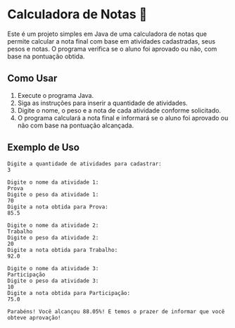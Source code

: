 # Calculadora de Notas 📝

Este é um projeto simples em Java de uma calculadora de notas que permite calcular a nota final com base em atividades cadastradas, seus pesos e notas. O programa verifica se o aluno foi aprovado ou não, com base na pontuação obtida.

## Como Usar

1. Execute o programa Java.
2. Siga as instruções para inserir a quantidade de atividades.
3. Digite o nome, o peso e a nota de cada atividade conforme solicitado.
4. O programa calculará a nota final e informará se o aluno foi aprovado ou não com base na pontuação alcançada.

## Exemplo de Uso

```shell
Digite a quantidade de atividades para cadastrar:
3

Digite o nome da atividade 1:
Prova
Digite o peso da atividade 1:
70
Digite a nota obtida para Prova:
85.5

Digite o nome da atividade 2:
Trabalho
Digite o peso da atividade 2:
20
Digite a nota obtida para Trabalho:
92.0

Digite o nome da atividade 3:
Participação
Digite o peso da atividade 3:
10
Digite a nota obtida para Participação:
75.0

Parabéns! Você alcançou 88.05%! E temos o prazer de informar que você obteve aprovação!
